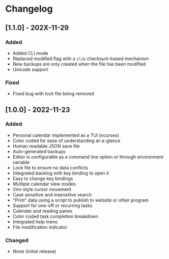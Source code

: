 # Changelog

## [1.1.0] - 202X-11-29

### Added

- Added CLI mode
- Replaced modified flag with a `zlib` checksum-based mechanism
- New backups are only created when the file has been modified
- Unicode support

### Fixed

- Fixed bug with lock file being removed

## [1.0.0] - 2022-11-23

### Added

- Personal calendar implemented as a TUI (ncurses)
- Color coded for ease of understanding at-a-glance
- Human readable JSON save file
- Auto-generated backups
- Editor is configurable as a command line option or through environment variable
- Lock file to ensure no data conflicts
- Integrated backlog with key binding to open it
- Easy to change key bindings
- Multiple calendar view modes
- Vim-style cursor movement
- Case sensitive and insensitive search
- "Print" data using a script to publish to website or other program
- Support for one-off or recurring tasks
- Calendar and reading panes
- Color coded task completion breakdown
- Integrated help menu
- File modification indicator

### Changed

- None (initial release)
